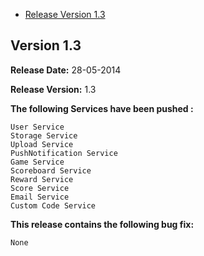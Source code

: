 * [Release Version 1.3](https://github.com/shephertz/App42_Cocos2DX_SDK/blob/master/Change%20Log.md#version-13)

## Version 1.3
 

**Release Date:** 28-05-2014

**Release Version:** 1.3


**The following Services have been pushed :**

```
User Service
Storage Service
Upload Service
PushNotification Service
Game Service
Scoreboard Service
Reward Service
Score Service
Email Service
Custom Code Service
```

**This release contains the following bug fix:**

```
None
```
